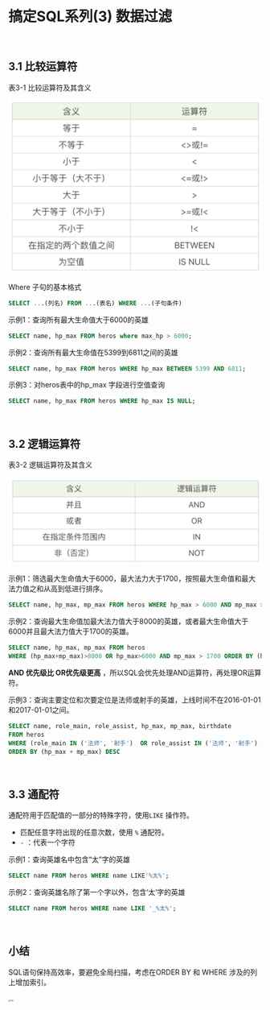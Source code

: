 # 搞定SQL系列(3) 数据过滤

&emsp;&emsp;

## 3.1 比较运算符

表3-1 比较运算符及其含义

<img src="images/image-20200924143802668.png" alt="image-20200924143802668" style="zoom:50%;" />

Where 子句的基本格式

```sql
SELECT ...(列名) FROM ...(表名) WHERE ...(子句条件)
```

示例1：查询所有最大生命值大于6000的英雄

```sql
SELECT name, hp_max FROM heros where max_hp > 6000;
```

示例2：查询所有最大生命值在5399到6811之间的英雄

```sql
SELECT name, hp_max FROM heros WHERE hp_max BETWEEN 5399 AND 6811;
```

示例3：对heros表中的hp_max 字段进行空值查询

```sql
SELECT name, hp_max FROM heros WHERE hp_max IS NULL;
```

</br>

## 3.2 逻辑运算符

表3-2 逻辑运算符及其含义

<img src="images/image-20200924144457031.png" alt="image-20200924144457031" style="zoom:50%;" />

示例1：筛选最大生命值大于6000，最大法力大于1700，按照最大生命值和最大法力值之和从高到低进行排序。

```sql
SELECT name, hp_max, mp_max FROM heros WHERE hp_max > 6000 AND mp_max > 1700 ORDER BY (hp_max+mp_max) DESC;
```

示例2：查询最大生命值加最大法力值大于8000的英雄，或者最大生命值大于6000并且最大法力值大于1700的英雄。

```sql
SELECT name, hp_max, mp_max FROM heros 
WHERE (hp_max+mp_max)>8000 OR hp_max>6000 AND mp_max > 1700 ORDER BY (hp_max+mp_max) DESC;
```

**AND 优先级比 OR优先级更高** ，所以SQL会优先处理AND运算符，再处理OR运算符。

示例3：查询主要定位和次要定位是法师或射手的英雄，上线时间不在2016-01-01和2017-01-01之间。

```sql
SELECT name, role_main, role_assist, hp_max, mp_max, birthdate
FROM heros
WHERE (role_main IN ('法师', '射手')  OR role_assist IN ('法师', '射手') AND DATE(birthday) NOT BETWEEN '2016-01-01' AND '2017-01-01')
ORDER BY (hp_max + mp_max) DESC
```

</br>

## 3.3 通配符

通配符用于匹配值的一部分的特殊字符，使用`LIKE` 操作符。

- 匹配任意字符出现的任意次数，使用 `%` 通配符。
- ` - ` ：代表一个字符

示例1：查询英雄名中包含“太”字的英雄

```sql
SELECT name FROM heros WHERE name LIKE'%太%';
```

示例2：查询英雄名除了第一个字以外，包含‘太’字的英雄

```sql
SELECT name FROM heros WHERE name LIKE '_%太%';
```

</br>

## 小结

SQL语句保持高效率，要避免全局扫描，考虑在ORDER BY 和 WHERE 涉及的列上增加索引。

<img src="https://static001.geekbang.org/resource/image/fb/50/fbd79c2c90a58891b498e7f29d935050.jpg" alt="img" style="zoom:24%;" />



















